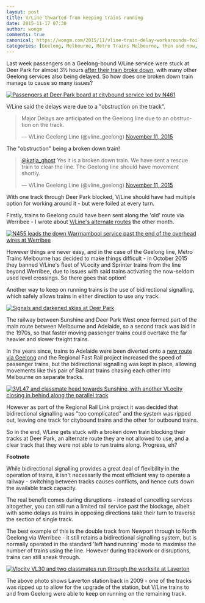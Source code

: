 ```yaml
---
layout: post
title: V/Line thwarted from keeping trains running
date: 2015-11-17 07:30
author: wongm
comments: true
canonical: https://wongm.com/2015/11/vline-train-delay-workarounds-foiled/
categories: [Geelong, Melbourne, Metro Trains Melbourne, then and now, Trains, V/Line, wasted money]
---
```

Last week passengers on a Geelong-bound V/Line service were stuck at Deer Park for almost 3½ hours <a href="http://www.geelongadvertiser.com.au/news/geelong/geelong-vline-train-delays-cause-chaos-for-morning-commuters/news-story/2ef54a4f8ed9c0e65314a49fa6777733" target="_blank">after their train broke down</a>, with many other Geelong services also being delayed. So how does one broken down train manage to cause so many issues?

<a href="http://railgallery.wongm.com/vline-regional-rail-link/F111_7430.jpg.html"><img src="http://railgallery.wongm.com/cache/vline-regional-rail-link/F111_7430_500.jpg" alt="Passengers at Deer Park board at citybound service led by N461" /></a>

V/Line said the delays were due to a "obstruction on the track".

<blockquote class="twitter-tweet" lang="en"><p lang="en" dir="ltr">Major Delays are anticipated on the Geelong line due to an obstruction on the track.</p>&mdash; V/Line Geelong Line  (@vline_geelong) <a href="https://twitter.com/vline_geelong/status/664547999498960896">November 11, 2015</a></blockquote>

The "obstruction" being a broken down train!

<blockquote class="twitter-tweet" lang="en"><p lang="en" dir="ltr"><a href="https://twitter.com/katja_ghost">@katja_ghost</a> Yes it is a broken down train. We have sent a rescue train to clear the line. The Geelong line should have movement shortly.</p>&mdash; V/Line Geelong Line  (@vline_geelong) <a href="https://twitter.com/vline_geelong/status/664559938966913024">November 11, 2015</a></blockquote>
<script async src="//platform.twitter.com/widgets.js" charset="utf-8"></script>

With one track through Deer Park blocked, V/Line should have had multiple option for working around it - but were foiled at every turn.

Firstly, trains to Geelong could have been sent along the 'old' route via Werribee - I wrote about <a href="http://wongm.com/2015/08/alternate-vline-rail-routes-victoria/" target="_blank">V/Line's alternate routes</a> the other month. 

<a href="http://railgallery.wongm.com/vline-melbourne/F111_4215.jpg.html"><img src="http://railgallery.wongm.com/cache/vline-melbourne/F111_4215_500.jpg" alt="N455 leads the down Warrnambool service past the end of the overhead wires at Werribee" /></a>

However things are never easy, and in the case of the Geelong line, Metro Trains Melbourne has decided to make things difficult - in October 2015 they banned V/Line's fleet of VLocity and Sprinter trains from the line beyond Werribee, due to issues with said trains activating the now-seldom used level crossings. So there goes that option!

Another way to keep on running trains is the use of bidirectional signalling, which safely allows trains in either direction to use any track.

<a href="http://railgallery.wongm.com/vline-bacchus-marsh/D708_0850.jpg.html"><img src="http://railgallery.wongm.com/cache/vline-bacchus-marsh/D708_0850_500.jpg" alt="Signals and darkened skies at Deer Park" /></a>

The railway between Sunshine and Deer Park West once formed part of the main route between Melbourne and Adelaide, so a second track was laid in the 1970s, so that faster moving passenger trains could overtake the far heavier and slower freight trains.

In the years since, trains to Adelaide were been diverted onto a <a href="https://en.wikipedia.org/wiki/Western_standard_gauge_line" target="_blank">new route via Geelong</a> and the Regional Fast Rail project increased the speed of passenger trains, but the bidirectional signalling was kept in place, allowing movements like this pair of Ballarat trains chasing each other into Melbourne on separate tracks.

<a href="http://railgallery.wongm.com/vline-bacchus-marsh/E117_2397.jpg.html"><img src="http://railgallery.wongm.com/cache/vline-bacchus-marsh/E117_2397_500.jpg" alt="3VL47 and classmate head towards Sunshine, with another VLocity closing in behind along the parallel track" /></a>

However as part of the Regional Rail Link project it was decided that bidirectional signalling was "too complicated" and the system was ripped out, leaving one track for citybound trains and the other for outbound trains.

So in the end, V/Line gets stuck with a broken down train blocking their tracks at Deer Park, an alternate route they are not allowed to use, and a clear track that they were not able to run trains along. Progress, eh?

<strong>Footnote</strong>

While bidirectional signalling provides a great deal of flexibility in the operation of trains, it isn't necessarily the most efficient way to operate a railway - switching between tracks causes conflicts, and hence cuts down the available track capacity.

The real benefit comes during disruptions - instead of cancelling services altogether, you can still run a limited rail service past the blockage, albeit with some delays as trains in opposing directions take their turn to traverse the section of single track.

The best example of this is the double track from Newport through to North Geelong via Werribee - it still retains a bidirectional signalling system, but is normally operated in the standard 'left hand running' mode to maximise the number of trains using the line. However during trackwork or disruptions, trains can still sneak through.

<a href="http://railgallery.wongm.com/vline-melbourne/D813_1389.jpg.html"><img src="http://railgallery.wongm.com/cache/vline-melbourne/D813_1389_500.jpg" alt="Vlocity VL30 and two classmates run through the worksite at Laverton" /></a>

The above photo shows Laverton station back in 2009 - one of the tracks was ripped up to allow for the upgrade of the station, but V/Line trains to and from Geelong were able to keep on running on the remaining track.
